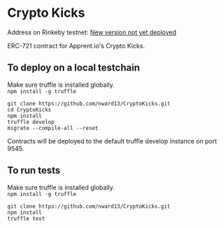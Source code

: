 # Crypto Kicks  
  
Address on Rinkeby testnet: <a href="https://rinkeby.etherscan.io/">New version not yet deployed</a>  
  
ERC-721 contract for Apprent.io's Crypto Kicks. 
  
## To deploy on a local testchain
Make sure truffle is installed globally.  
```npm install -g truffle```  
  
```git clone https://github.com/nward13/CryptoKicks.git```  
```cd CryptoKicks```  
```npm install```  
```truffle develop```  
```migrate --compile-all --reset```  
  
Contracts will be deployed to the default truffle develop instance on port 9545.  
  
## To run tests  
Make sure truffle is installed globally.  
```npm install -g truffle```  
  
```git clone https://github.com/nward13/CryptoKicks.git```   
```npm install```  
```truffle test```  

